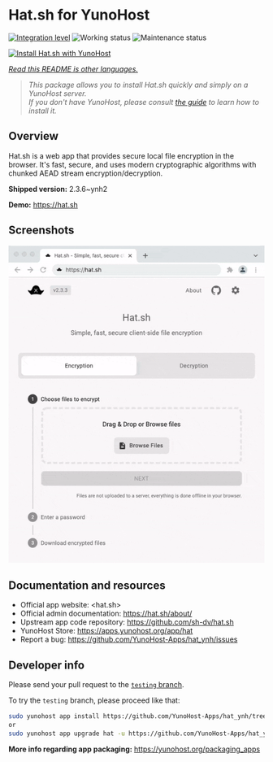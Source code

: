 <!--
N.B.: This README was automatically generated by <https://github.com/YunoHost/apps/tree/master/tools/readme_generator>
It shall NOT be edited by hand.
-->

# Hat.sh for YunoHost

[![Integration level](https://dash.yunohost.org/integration/hat.svg)](https://dash.yunohost.org/appci/app/hat) ![Working status](https://ci-apps.yunohost.org/ci/badges/hat.status.svg) ![Maintenance status](https://ci-apps.yunohost.org/ci/badges/hat.maintain.svg)

[![Install Hat.sh with YunoHost](https://install-app.yunohost.org/install-with-yunohost.svg)](https://install-app.yunohost.org/?app=hat)

*[Read this README is other languages.](./ALL_README.md)*

> *This package allows you to install Hat.sh quickly and simply on a YunoHost server.*  
> *If you don't have YunoHost, please consult [the guide](https://yunohost.org/install) to learn how to install it.*

## Overview

Hat.sh is a web app that provides secure local file encryption in the browser. It's fast, secure, and uses modern cryptographic algorithms with chunked AEAD stream encryption/decryption.


**Shipped version:** 2.3.6~ynh2

**Demo:** <https://hat.sh>

## Screenshots

![Screenshot of Hat.sh](./doc/screenshots/screenshot.png)

## Documentation and resources

- Official app website: <hat.sh>
- Official admin documentation: <https://hat.sh/about/>
- Upstream app code repository: <https://github.com/sh-dv/hat.sh>
- YunoHost Store: <https://apps.yunohost.org/app/hat>
- Report a bug: <https://github.com/YunoHost-Apps/hat_ynh/issues>

## Developer info

Please send your pull request to the [`testing` branch](https://github.com/YunoHost-Apps/hat_ynh/tree/testing).

To try the `testing` branch, please proceed like that:

```bash
sudo yunohost app install https://github.com/YunoHost-Apps/hat_ynh/tree/testing --debug
or
sudo yunohost app upgrade hat -u https://github.com/YunoHost-Apps/hat_ynh/tree/testing --debug
```

**More info regarding app packaging:** <https://yunohost.org/packaging_apps>
